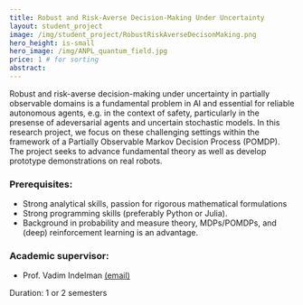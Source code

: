 ```yaml
---
title: Robust and Risk-Averse Decision-Making Under Uncertainty
layout: student_project
image: /img/student_project/RobustRiskAverseDecisonMaking.png
hero_height: is-small
hero_image: /img/ANPL_quantum_field.jpg 
price: 1 # for sorting 
abstract: 
---
```


Robust and risk-averse decision-making under uncertainty in partially observable domains is a fundamental problem in AI and essential for reliable autonomous agents, e.g. in the context of safety, particularly in the presense of adeversarial agents and uncertain stochastic models. In this research project, we focus on these challenging settings within the framework of a Partially Observable Markov Decision Process (POMDP). The project seeks to advance fundamental theory as well as develop prototype demonstrations on real robots.

### Prerequisites:
- Strong analytical skills, passion for rigorous mathematical formulations
- Strong programming skills (preferably Python or Julia). 
- Background in probability and measure theory, MDPs/POMDPs, and (deep) reinforcement learning is an advantage.

### Academic supervisor:
- Prof. Vadim Indelman [(email)](mailto:vadim.indelman@technion.ac.il)

Duration: 1 or 2 semesters
